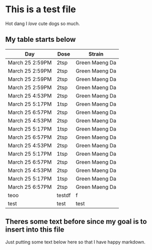 # This is a test file
Hot dang I *love* cute dogs so much.

## My table starts below

| Day                | Dose    | Strain            |
| ------------------ | ------- | ----------------- |
| March 25 2:59PM    | 2tsp    | Green Maeng Da    |
| March 25 2:59PM    | 2tsp    | Green Maeng Da    |
| March 25 2:59PM    | 2tsp    | Green Maeng Da    |
| March 25 2:59PM    | 2tsp    | Green Maeng Da    |
| March 25 4:53PM    | 2tsp    | Green Maeng Da    |
| March 25 5:17PM    | 1tsp    | Green Maeng Da    |
| March 25 6:57PM    | 2tsp    | Green Maeng Da    |
| March 25 4:53PM    | 2tsp    | Green Maeng Da    |
| March 25 5:17PM    | 1tsp    | Green Maeng Da    |
| March 25 6:57PM    | 2tsp    | Green Maeng Da    |
| March 25 4:53PM    | 2tsp    | Green Maeng Da    |
| March 25 5:17PM    | 1tsp    | Green Maeng Da    |
| March 25 6:57PM    | 2tsp    | Green Maeng Da    |
| March 25 4:53PM    | 2tsp    | Green Maeng Da    |
| March 25 5:17PM    | 1tsp    | Green Maeng Da    |
| March 25 6:57PM    | 2tsp    | Green Maeng Da    |
| teoo | testdf | f | boogie | woogie | BEANS | IN | MY | MOUTH | 
| test | test | test | test | etsetsetset | woog | 

## Theres some text before since my goal is to insert into this file
Just putting some text below here so that I have happy markdown.

